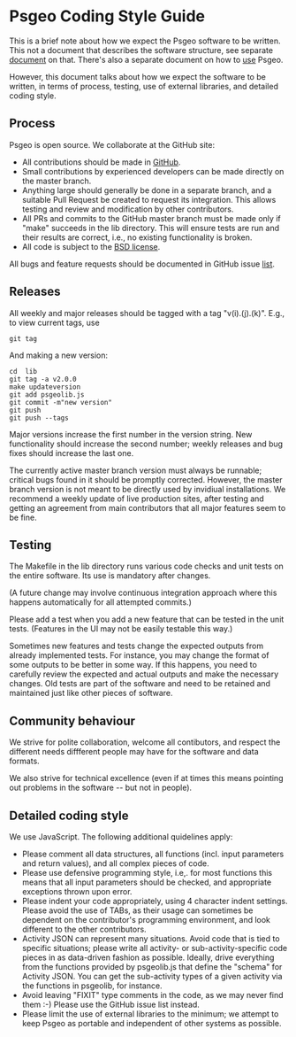 # Psgeo Coding Style Guide

This is a brief note about how we expect the Psgeo software to be written. This not a document that describes the software structure, see separate [document](https://github.com/jariarkko/psgeo/blob/master/doc/Psgeo-Software-Structure.md)  on that. There's also a separate document on how to [use](https://github.com/jariarkko/psgeo/blob/master/doc/Psgeo-Intro.md) Psgeo.

However, this document talks about how we expect the software to be written, in terms of process, testing, use of external libraries, and detailed coding style.

## Process

Psgeo is open source. We collaborate at the GitHub site:

* All contributions should be made in [GitHub](https://github.com/jariarkko/psgeo).
* Small contributions by experienced developers can be made directly on the master branch.
* Anything large should generally be done in a separate branch, and a suitable Pull  Request be created to request its integration. This allows testing and review and modification by other contributors.
* All PRs and commits to the GitHub master branch must be made only if "make" succeeds in the lib directory. This will ensure tests are run and their results are correct, i.e., no existing functionality is broken.
* All code is subject to the [BSD license](https://github.com/jariarkko/psgeo/blob/master/LICENSE.txt).

All bugs and feature requests should be documented in GitHub issue [list](https://github.com/jariarkko/psgeo/issues).

## Releases

All weekly and major releases should be tagged with a tag "v(i).(j).(k)". E.g., to view current tags, use

    git tag

And making a new version:

    cd  lib
    git tag -a v2.0.0
    make updateversion
    git add psgeolib.js
    git commit -m"new version"
    git push
    git push --tags

Major versions increase the first number in the version string. New functionality should increase the second number; weekly releases and bug fixes should increase the last one.

The currently active master branch version must always be runnable; critical bugs found in it should be promptly corrected. However, the master branch version is not meant to be directly used by invidiual installations. We recommend a weekly update of live production sites, after testing and getting an agreement from main contributors that all major features seem to be fine.

## Testing

The Makefile in the lib directory runs various code checks and unit tests on the entire software. Its use is mandatory after changes.

(A future change may involve continuous integration approach where this happens automatically for all attempted commits.)

Please add a test when you add a new feature that can be tested in the unit tests. (Features in the UI may not be easily testable this way.)

Sometimes new features and tests change the expected outputs from already implemented tests. For instance, you may change the format of some outputs to be better in some way. If this happens, you need to carefully review the expected and actual outputs and make the necessary changes. Old tests are part of the software and need to be retained and maintained just like other pieces of software.

## Community behaviour

We strive for polite collaboration, welcome all contibutors, and respect the different needs diffferent people may have for the software and data formats.

We also strive for technical excellence (even if at times this means pointing out problems in the software -- but not in people).

## Detailed coding style

We use JavaScript. The following additional quidelines apply:

* Please comment all data structures, all functions (incl. input parameters and return values), and all complex pieces of code.
* Please use defensive programming style, i.e,. for most functions this means that all input parameters should be checked, and appropriate exceptions thrown upon error.
* Please indent your code appropriately, using 4 character indent settings. Please avoid the use of TABs, as their usage can sometimes be dependent on the contributor's programming environment, and look different to the other contributors.
* Activity JSON can represent many situations. Avoid code that is tied to specific situations; please write all activity- or sub-activity-specific code pieces in as data-driven fashion as possible. Ideally, drive everything from the functions provided by psgeolib.js that define the "schema" for Activity JSON. You can get the sub-activity types of a given activity via the functions in psgeolib, for instance.
* Avoid leaving "FIXIT" type comments in the code, as we may never find them :-) Please use the GitHub issue list instead.
* Please limit the use of external libraries to the minimum; we attempt to keep Psgeo as portable and independent of other systems as possible.

